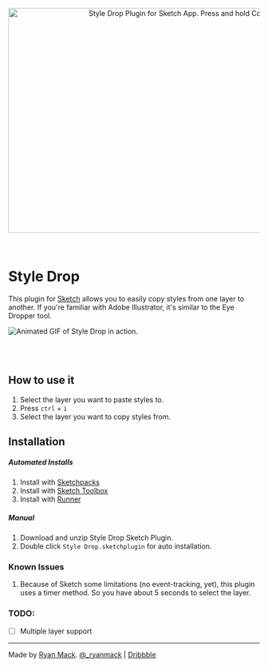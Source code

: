 <p align="center">
  <img alt="Style Drop Plugin for Sketch App. Press and hold Control key and the I key. " src="http://ryanmclaughlin.s3-us-west-2.amazonaws.com/share/share/8VFHbLUuF5/StyleDropLarge.png" width="800" height="450" />
</p>

<br/>

# Style Drop

This plugin for [Sketch][] allows you to easily copy styles from one layer to another. If you're familiar with Adobe Illustrator, it's similar to the Eye Dropper tool.

![Animated GIF of Style Drop in action.](http://ryanmclaughlin.s3-us-west-2.amazonaws.com/share/share/4uXpXAyYFY/sketch_styledrop3.gif)

<br/><br/>

## How to use it
1. Select the layer you want to paste styles to.
2. Press `ctrl` + `i`
3. Select the layer you want to copy styles from.

[Sketch]: http://bohemiancoding.com/sketch/

## Installation

##### Automated Installs
1. Install with [Sketchpacks](https://sketchpacks.com/ryanmclaughlin/styledrop/install)
2. Install with [Sketch Toolbox](sketchtoolbox.com)
3. Install with [Runner](http://sketchrunner.com/)

##### Manual
1. Download and unzip Style Drop Sketch Plugin.
2. Double click `Style Drop.sketchplugin` for auto installation.

### Known Issues
1. Because of Sketch some limitations (no event-tracking, yet), this plugin uses a timer method. So you have about 5 seconds to select the layer.

### TODO:
- [ ] Multiple layer support

***

Made by <a href="http://ryanmack.me">Ryan Mack</a>. <a href="http://twitter.com/_ryanmack">@_ryanmack</a> | <a href="http://dribbble.com/ryanmclaughlin">Dribbble</a>
